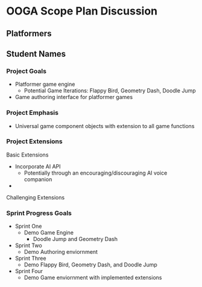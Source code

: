 # OOGA Scope Plan Discussion

## Platformers

## Student Names

### Project Goals

* Platformer game engine
    * Potential Game Iterations: Flappy Bird, Geometry Dash, Doodle Jump
* Game authoring interface for platformer games

### Project Emphasis

* Universal game component objects with extension to all game functions

### Project Extensions

Basic Extensions

* Incorporate AI API
    * Potentially through an encouraging/discouraging AI voice companion
*

Challenging Extensions

### Sprint Progress Goals

* Sprint One
    * Demo Game Engine
        * Doodle Jump and Geometry Dash
* Sprint Two
    * Demo Authoring enviornment
* Sprint Three
    * Demo Flappy Bird, Geometry Dash, and Doodle Jump
* Sprint Four
    * Demo Game enviornment with implemented extensions
